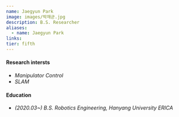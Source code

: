 ```yaml
---
name: Jaegyun Park
image: images/박재균.jpg
description: B.S. Researcher
aliases:
  - name: Jaegyun Park
links:
tier: fifth
---
```

#### **Research intersts**
- *Manipulator Control*
- *SLAM*


#### **Education**
- *(2020.03~) B.S. Robotics Engineering, Hanyang University ERICA* 






